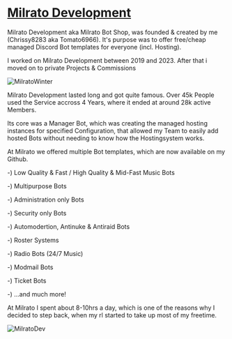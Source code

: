 # [Milrato Development](https://discord.gg/milratoshop)

Milrato Development aka Milrato Bot Shop, was founded & created by me (Chrissy8283 aka Tomato6966). It's purpose was to offer free/cheap managed Discord Bot templates for everyone (incl. Hosting).

I worked on Milrato Development between 2019 and 2023. After that i moved on to private Projects & Commissions

![MilratoWinter](/cards/milrato/MilratoWinter.png "Milrato")

Milrato Development lasted long and got quite famous. Over 45k People used the Service accross 4 Years, where it ended at around 28k active Members.

Its core was a Manager Bot, which was creating the managed hosting instances for specified Configuration, that allowed my Team to easily add hosted Bots without needing to know how the Hostingsystem works.

At Milrato we offered multiple Bot templates, which are now available on my Github.

-) Low Quality & Fast / High Quality & Mid-Fast Music Bots

-) Multipurpose Bots

-) Administration only Bots

-) Security only Bots

-) Automodertion, Antinuke & Antiraid Bots

-) Roster Systems

-) Radio Bots (24/7 Music)

-) Modmail Bots

-) Ticket Bots

-) ...and much more!


At Milrato I spent about 8-10hrs a day, which is one of the reasons why I decided to step back, when my rl started to take up most of my freetime.

![MilratoDev](/cards/milrato/OVerview.png "Milrato")
